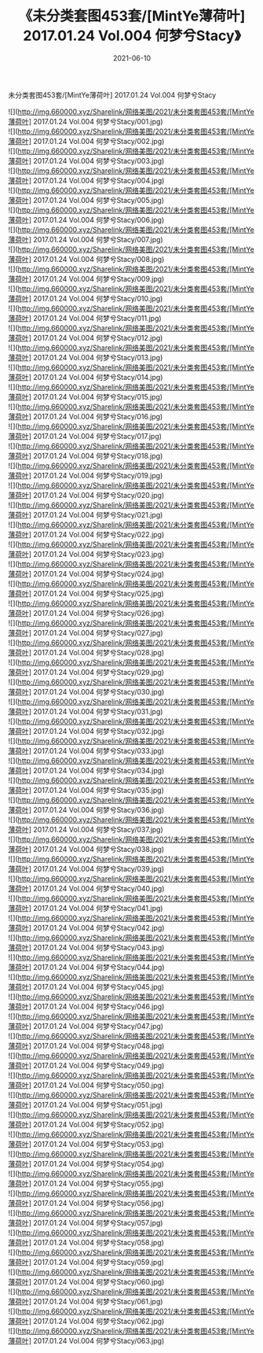 ﻿---
layout: post
title:  《未分类套图453套/[MintYe薄荷叶] 2017.01.24 Vol.004 何梦兮Stacy》
date:   2021-06-10
img: http://img.660000.xyz/Sharelink/网络美图/2021/未分类套图453套/[MintYe薄荷叶] 2017.01.24 Vol.004 何梦兮Stacy/000.jpg
categories: [美女, 清纯, 唯美]
---

未分类套图453套/[MintYe薄荷叶] 2017.01.24 Vol.004 何梦兮Stacy

 ![](http://img.660000.xyz/Sharelink/网络美图/2021/未分类套图453套/[MintYe薄荷叶] 2017.01.24 Vol.004 何梦兮Stacy/001.jpg) <br>![](http://img.660000.xyz/Sharelink/网络美图/2021/未分类套图453套/[MintYe薄荷叶] 2017.01.24 Vol.004 何梦兮Stacy/002.jpg) <br>![](http://img.660000.xyz/Sharelink/网络美图/2021/未分类套图453套/[MintYe薄荷叶] 2017.01.24 Vol.004 何梦兮Stacy/003.jpg) <br>![](http://img.660000.xyz/Sharelink/网络美图/2021/未分类套图453套/[MintYe薄荷叶] 2017.01.24 Vol.004 何梦兮Stacy/004.jpg) <br>![](http://img.660000.xyz/Sharelink/网络美图/2021/未分类套图453套/[MintYe薄荷叶] 2017.01.24 Vol.004 何梦兮Stacy/005.jpg) <br>![](http://img.660000.xyz/Sharelink/网络美图/2021/未分类套图453套/[MintYe薄荷叶] 2017.01.24 Vol.004 何梦兮Stacy/006.jpg) <br>![](http://img.660000.xyz/Sharelink/网络美图/2021/未分类套图453套/[MintYe薄荷叶] 2017.01.24 Vol.004 何梦兮Stacy/007.jpg) <br>![](http://img.660000.xyz/Sharelink/网络美图/2021/未分类套图453套/[MintYe薄荷叶] 2017.01.24 Vol.004 何梦兮Stacy/008.jpg) <br>![](http://img.660000.xyz/Sharelink/网络美图/2021/未分类套图453套/[MintYe薄荷叶] 2017.01.24 Vol.004 何梦兮Stacy/009.jpg) <br>![](http://img.660000.xyz/Sharelink/网络美图/2021/未分类套图453套/[MintYe薄荷叶] 2017.01.24 Vol.004 何梦兮Stacy/010.jpg) <br>![](http://img.660000.xyz/Sharelink/网络美图/2021/未分类套图453套/[MintYe薄荷叶] 2017.01.24 Vol.004 何梦兮Stacy/011.jpg) <br>![](http://img.660000.xyz/Sharelink/网络美图/2021/未分类套图453套/[MintYe薄荷叶] 2017.01.24 Vol.004 何梦兮Stacy/012.jpg) <br>![](http://img.660000.xyz/Sharelink/网络美图/2021/未分类套图453套/[MintYe薄荷叶] 2017.01.24 Vol.004 何梦兮Stacy/013.jpg) <br>![](http://img.660000.xyz/Sharelink/网络美图/2021/未分类套图453套/[MintYe薄荷叶] 2017.01.24 Vol.004 何梦兮Stacy/014.jpg) <br>![](http://img.660000.xyz/Sharelink/网络美图/2021/未分类套图453套/[MintYe薄荷叶] 2017.01.24 Vol.004 何梦兮Stacy/015.jpg) <br>![](http://img.660000.xyz/Sharelink/网络美图/2021/未分类套图453套/[MintYe薄荷叶] 2017.01.24 Vol.004 何梦兮Stacy/016.jpg) <br>![](http://img.660000.xyz/Sharelink/网络美图/2021/未分类套图453套/[MintYe薄荷叶] 2017.01.24 Vol.004 何梦兮Stacy/017.jpg) <br>![](http://img.660000.xyz/Sharelink/网络美图/2021/未分类套图453套/[MintYe薄荷叶] 2017.01.24 Vol.004 何梦兮Stacy/018.jpg) <br>![](http://img.660000.xyz/Sharelink/网络美图/2021/未分类套图453套/[MintYe薄荷叶] 2017.01.24 Vol.004 何梦兮Stacy/019.jpg) <br>![](http://img.660000.xyz/Sharelink/网络美图/2021/未分类套图453套/[MintYe薄荷叶] 2017.01.24 Vol.004 何梦兮Stacy/020.jpg) <br>![](http://img.660000.xyz/Sharelink/网络美图/2021/未分类套图453套/[MintYe薄荷叶] 2017.01.24 Vol.004 何梦兮Stacy/021.jpg) <br>![](http://img.660000.xyz/Sharelink/网络美图/2021/未分类套图453套/[MintYe薄荷叶] 2017.01.24 Vol.004 何梦兮Stacy/022.jpg) <br>![](http://img.660000.xyz/Sharelink/网络美图/2021/未分类套图453套/[MintYe薄荷叶] 2017.01.24 Vol.004 何梦兮Stacy/023.jpg) <br>![](http://img.660000.xyz/Sharelink/网络美图/2021/未分类套图453套/[MintYe薄荷叶] 2017.01.24 Vol.004 何梦兮Stacy/024.jpg) <br>![](http://img.660000.xyz/Sharelink/网络美图/2021/未分类套图453套/[MintYe薄荷叶] 2017.01.24 Vol.004 何梦兮Stacy/025.jpg) <br>![](http://img.660000.xyz/Sharelink/网络美图/2021/未分类套图453套/[MintYe薄荷叶] 2017.01.24 Vol.004 何梦兮Stacy/026.jpg) <br>![](http://img.660000.xyz/Sharelink/网络美图/2021/未分类套图453套/[MintYe薄荷叶] 2017.01.24 Vol.004 何梦兮Stacy/027.jpg) <br>![](http://img.660000.xyz/Sharelink/网络美图/2021/未分类套图453套/[MintYe薄荷叶] 2017.01.24 Vol.004 何梦兮Stacy/028.jpg) <br>![](http://img.660000.xyz/Sharelink/网络美图/2021/未分类套图453套/[MintYe薄荷叶] 2017.01.24 Vol.004 何梦兮Stacy/029.jpg) <br>![](http://img.660000.xyz/Sharelink/网络美图/2021/未分类套图453套/[MintYe薄荷叶] 2017.01.24 Vol.004 何梦兮Stacy/030.jpg) <br>![](http://img.660000.xyz/Sharelink/网络美图/2021/未分类套图453套/[MintYe薄荷叶] 2017.01.24 Vol.004 何梦兮Stacy/031.jpg) <br>![](http://img.660000.xyz/Sharelink/网络美图/2021/未分类套图453套/[MintYe薄荷叶] 2017.01.24 Vol.004 何梦兮Stacy/032.jpg) <br>![](http://img.660000.xyz/Sharelink/网络美图/2021/未分类套图453套/[MintYe薄荷叶] 2017.01.24 Vol.004 何梦兮Stacy/033.jpg) <br>![](http://img.660000.xyz/Sharelink/网络美图/2021/未分类套图453套/[MintYe薄荷叶] 2017.01.24 Vol.004 何梦兮Stacy/034.jpg) <br>![](http://img.660000.xyz/Sharelink/网络美图/2021/未分类套图453套/[MintYe薄荷叶] 2017.01.24 Vol.004 何梦兮Stacy/035.jpg) <br>![](http://img.660000.xyz/Sharelink/网络美图/2021/未分类套图453套/[MintYe薄荷叶] 2017.01.24 Vol.004 何梦兮Stacy/036.jpg) <br>![](http://img.660000.xyz/Sharelink/网络美图/2021/未分类套图453套/[MintYe薄荷叶] 2017.01.24 Vol.004 何梦兮Stacy/037.jpg) <br>![](http://img.660000.xyz/Sharelink/网络美图/2021/未分类套图453套/[MintYe薄荷叶] 2017.01.24 Vol.004 何梦兮Stacy/038.jpg) <br>![](http://img.660000.xyz/Sharelink/网络美图/2021/未分类套图453套/[MintYe薄荷叶] 2017.01.24 Vol.004 何梦兮Stacy/039.jpg) <br>![](http://img.660000.xyz/Sharelink/网络美图/2021/未分类套图453套/[MintYe薄荷叶] 2017.01.24 Vol.004 何梦兮Stacy/040.jpg) <br>![](http://img.660000.xyz/Sharelink/网络美图/2021/未分类套图453套/[MintYe薄荷叶] 2017.01.24 Vol.004 何梦兮Stacy/041.jpg) <br>![](http://img.660000.xyz/Sharelink/网络美图/2021/未分类套图453套/[MintYe薄荷叶] 2017.01.24 Vol.004 何梦兮Stacy/042.jpg) <br>![](http://img.660000.xyz/Sharelink/网络美图/2021/未分类套图453套/[MintYe薄荷叶] 2017.01.24 Vol.004 何梦兮Stacy/043.jpg) <br>![](http://img.660000.xyz/Sharelink/网络美图/2021/未分类套图453套/[MintYe薄荷叶] 2017.01.24 Vol.004 何梦兮Stacy/044.jpg) <br>![](http://img.660000.xyz/Sharelink/网络美图/2021/未分类套图453套/[MintYe薄荷叶] 2017.01.24 Vol.004 何梦兮Stacy/045.jpg) <br>![](http://img.660000.xyz/Sharelink/网络美图/2021/未分类套图453套/[MintYe薄荷叶] 2017.01.24 Vol.004 何梦兮Stacy/046.jpg) <br>![](http://img.660000.xyz/Sharelink/网络美图/2021/未分类套图453套/[MintYe薄荷叶] 2017.01.24 Vol.004 何梦兮Stacy/047.jpg) <br>![](http://img.660000.xyz/Sharelink/网络美图/2021/未分类套图453套/[MintYe薄荷叶] 2017.01.24 Vol.004 何梦兮Stacy/048.jpg) <br>![](http://img.660000.xyz/Sharelink/网络美图/2021/未分类套图453套/[MintYe薄荷叶] 2017.01.24 Vol.004 何梦兮Stacy/049.jpg) <br>![](http://img.660000.xyz/Sharelink/网络美图/2021/未分类套图453套/[MintYe薄荷叶] 2017.01.24 Vol.004 何梦兮Stacy/050.jpg) <br>![](http://img.660000.xyz/Sharelink/网络美图/2021/未分类套图453套/[MintYe薄荷叶] 2017.01.24 Vol.004 何梦兮Stacy/051.jpg) <br>![](http://img.660000.xyz/Sharelink/网络美图/2021/未分类套图453套/[MintYe薄荷叶] 2017.01.24 Vol.004 何梦兮Stacy/052.jpg) <br>![](http://img.660000.xyz/Sharelink/网络美图/2021/未分类套图453套/[MintYe薄荷叶] 2017.01.24 Vol.004 何梦兮Stacy/053.jpg) <br>![](http://img.660000.xyz/Sharelink/网络美图/2021/未分类套图453套/[MintYe薄荷叶] 2017.01.24 Vol.004 何梦兮Stacy/054.jpg) <br>![](http://img.660000.xyz/Sharelink/网络美图/2021/未分类套图453套/[MintYe薄荷叶] 2017.01.24 Vol.004 何梦兮Stacy/055.jpg) <br>![](http://img.660000.xyz/Sharelink/网络美图/2021/未分类套图453套/[MintYe薄荷叶] 2017.01.24 Vol.004 何梦兮Stacy/056.jpg) <br>![](http://img.660000.xyz/Sharelink/网络美图/2021/未分类套图453套/[MintYe薄荷叶] 2017.01.24 Vol.004 何梦兮Stacy/057.jpg) <br>![](http://img.660000.xyz/Sharelink/网络美图/2021/未分类套图453套/[MintYe薄荷叶] 2017.01.24 Vol.004 何梦兮Stacy/058.jpg) <br>![](http://img.660000.xyz/Sharelink/网络美图/2021/未分类套图453套/[MintYe薄荷叶] 2017.01.24 Vol.004 何梦兮Stacy/059.jpg) <br>![](http://img.660000.xyz/Sharelink/网络美图/2021/未分类套图453套/[MintYe薄荷叶] 2017.01.24 Vol.004 何梦兮Stacy/060.jpg) <br>![](http://img.660000.xyz/Sharelink/网络美图/2021/未分类套图453套/[MintYe薄荷叶] 2017.01.24 Vol.004 何梦兮Stacy/061.jpg) <br>![](http://img.660000.xyz/Sharelink/网络美图/2021/未分类套图453套/[MintYe薄荷叶] 2017.01.24 Vol.004 何梦兮Stacy/062.jpg) <br>![](http://img.660000.xyz/Sharelink/网络美图/2021/未分类套图453套/[MintYe薄荷叶] 2017.01.24 Vol.004 何梦兮Stacy/063.jpg) <br>